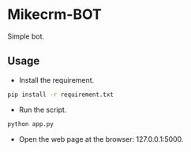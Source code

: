 # Mikecrm-BOT #

Simple bot.

## Usage ##

- Install the requirement.

```bash
pip install -r requirement.txt
```

- Run the script.

```bash
python app.py
```

- Open the web page at the browser: 127.0.0.1:5000.
